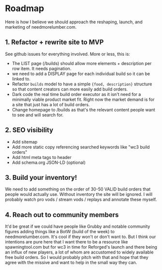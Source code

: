 # Roadmap

Here is how I believe we should approach the reshaping, launch, and marketing of needmorelumber.com.

## 1. Refactor + rewrite site to MVP
See github issues for everything involved. More or less, this is:
- The LIST page (/builds) should allow more elements + description per row item. It needs pagination.
- we need to add a DISPLAY page for each individual build so it can be linked to.
- Refactor `builds` model to have a simple `{food, description}` structure so that content creators can more easily add build orders.
- Dark code the real time build order executor as it isn't need for a minimally viable product market fit. Right now the market demand is for a site that just has a lot of build orders.
- Change homepage to /builds as that's the relevant content people want to see and will search for.

## 2. SEO visibility
- Add sitemap
- Add more static copy referencing searched keywords like "wc3 build orders"
- Add html meta tags to header
- Add schema.org JSON-LD (optional)

## 3. Build your inventory!
We need to add something on the order of 30-50 VALID build orders that people would actually use. Without
inventory the site will be ignored. I will probably watch pro vods / stream vods / replays and annotate these myself.


## 4. Reach out to community members
It'd be great if we could have people like Grubby and notable community figures adding things like a BotW (build of the week) to needmorelumber.com.
It's cool if they won't or don't want to. But I think our intentions are pure here that I want there to be a resource
like spawningtool.com but for wc3 in time for Reforged's launch and there being an influx of new players, a lot of whom
are accustomed to widely available free build orders. So I would probably pitch with that and hope
that they agree with the missive and want to help in the small way they can.
